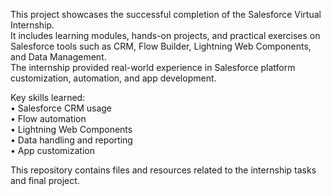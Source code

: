 This project showcases the successful completion of the Salesforce Virtual Internship.  
It includes learning modules, hands-on projects, and practical exercises on Salesforce tools such as CRM, Flow Builder, Lightning Web Components, and Data Management.  
The internship provided real-world experience in Salesforce platform customization, automation, and app development.  

Key skills learned:  
• Salesforce CRM usage  
• Flow automation  
• Lightning Web Components  
• Data handling and reporting  
• App customization  

This repository contains files and resources related to the internship tasks and final project.
